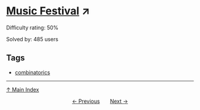 # [Music Festival](https://projecteuler.net/problem=475) ↗️

Difficulty rating: 50%

Solved by: 485 users
## Tags

- [combinatorics](../tags/combinatorics.md)



---

[↑ Main Index](../README.md)


<div align=center><a href='474.md'>← Previous</a> &nbsp;&nbsp; &nbsp;&nbsp;  <a href='476.md'>Next →</a></div>
